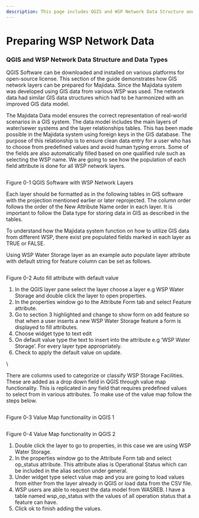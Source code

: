 ```yaml
---
description: This page includes QGIS and WSP Network Data Structure and Data Types,
---
```


# Preparing WSP Network Data

### QGIS and WSP Network Data Structure and Data Types

QGIS Software can be downloaded and installed on various platforms for open-source license. This section of the guide demonstrates how GIS network layers can be prepared for Majidata. Since the Majidata system was developed using GIS data from various WSP was used. The network data had similar GIS data structures which had to be harmonized with an improved GIS data model.&#x20;

The Majidata Data model ensures the correct representation of real-world scenarios in a GIS system. The data model includes the main layers of water/sewer systems and the layer relationships tables. This has been made possible in the Majidata system using foreign keys in the GIS database. The purpose of this relationship is to ensure clean data entry for a user who has to choose from predefined values and avoid human typing errors. Some of the fields are also automatically filled based on one qualified rule such as selecting the WSP name. We are going to see how the population of each field attribute is done for all WSP network layers.

<figure><img src="https://lh5.googleusercontent.com/AssLKdI3W4GLxM1lWSYN4uTdUff4i_zdAewgAD-rgH57D5OU3AulPJ5KBlJEi94sT6S44HrLI8Opwr_mQEZuok7PQtbDBAALXvmgrH9OYWkcWMLJBbvzIvaQEUxscii0ZB3YBfT8aKnt4qeUKkrLqg" alt=""><figcaption></figcaption></figure>

Figure 0-1 QGIS Software with WSP Network Layers

Each layer should be formatted as in the following tables in GIS software with the projection mentioned earlier or later reprojected. The column order follows the order of the New Attribute Name order in each layer. It is important to follow the Data type for storing data in GIS as described in the tables.

To understand how the Majidata system function on how to utilize GIS data from different WSP, there exist pre populated fields marked in each layer as TRUE or FALSE.

Using WSP Water Storage layer as an example auto populate layer attribute with default string for feature column can be set as follows.&#x20;

<figure><img src="https://lh4.googleusercontent.com/go56FvgcvkNVuYyOfsStZPQWo05eXz749sBCd7U7aNw8BeKGAfh2JLR_4KbL8T2JODvRn03x-PbqXsCgV0prxJ90A96krKYblQpyQQa71Nt5rYRKENbmGneXUccf-gfjtHBzUAKoV3S66ynn_2MHgQ" alt=""><figcaption></figcaption></figure>

Figure 0-2 Auto fill attribute with default value

1. In the QGIS layer pane select the layer choose a layer e.g WSP Water Storage and double click the layer to open properties.&#x20;
2. In the properties window go to the Attribute Form tab and select Feature attribute.
3. Go to section 3 highlighted and change to show form on add feature so that when a user inserts a new WSP Water Storage feature a form is displayed to fill attributes.
4. Choose widget type to text edit
5. On default value type the text to insert into the attribute e.g ‘WSP Water Storage’. For every layer type appropriately.
6. Check to apply the default value on update.

\


There are columns used to categorize or classify WSP Storage Facilities. These are added as a drop down field in QGIS through value map functionality. This is replicated in any field that requires predefined values to select from in various attributes. To make use of the value map follow the steps below.

<figure><img src="https://lh5.googleusercontent.com/sbIGw_bgQ3maPLP_JcUm2yv3YoaH4wruDNwSO2eIFGCE4Nl1lI8znnhHOQ13KSgoBLTyuI-7E4Vrhh45MaC_trAgzMq1kVeWmlnaOgHgf28YmWCwf752LbBNal85YN-akPZJLrgsT5CuNyrkdHp-sA" alt=""><figcaption></figcaption></figure>

Figure 0-3 Value Map functionality in QGIS 1

<div data-full-width="false">

<figure><img src="https://lh6.googleusercontent.com/bxNnLXn9meK6DMik9M2TpHcdXJWZasCaNq0iaCqdx7VOILZJmWedZZl8TyYOYMm6k5mkt_vxjqiC0L52KUvTkEYsc0GAbmHizhxROcb5d1nnBRptdTgdbm2lWcuxonvsK6jord7qzRNVQkQ4xsi8lA" alt=""><figcaption></figcaption></figure>

</div>

Figure 0-4 Value Map functionality in QGIS 2

1. Double click the layer to go to properties, in this case we are using WSP Water Storage.
2. In the properties window go to the Attribute Form tab and select op\_status attribute. This attribute alias is Operational Status which can be included in the alias section under general.
3. Under widget type select value map and you are going to load values from either from the layer already in QGIS or load data from the CSV file.&#x20;
4. WSP users are able to request the data model from WASREB. I have a table named wsp\_op\_status with the values of all operation status that a feature can have.
5. Click ok to finish adding the values.
